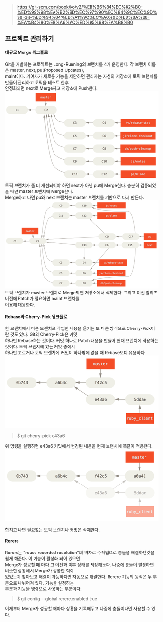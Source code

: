 > https://git-scm.com/book/ko/v2/%EB%B6%84%EC%82%B0-%ED%99%98%EA%B2%BD%EC%97%90%EC%84%9C%EC%9D%98-Git-%ED%94%84%EB%A1%9C%EC%A0%9D%ED%8A%B8-%EA%B4%80%EB%A6%AC%ED%95%98%EA%B8%B0

## 프로젝트 관리하기
#### 대규모 Merge 워크플로
Git을 개발하는 프로젝트는 Long-Running의 브랜치를 4개 운영한다. 각 브랜치 이름은 master, next, pu(Proposed Updates),<br> maint이다. 기여자가 새로운 기능을 제안하면 관리자는 자신의 저장소에 토픽 브랜치를 만들어 관리하고 토픽을 테스트 한후<br> 안정화되면 next로 Merge하고 저장소에 Push한다.<br>
![large-merges-1.png](./pic/large-merges-1.png)<br>
토픽 브랜치가 좀 더 개선되어야 하면 next가 아닌 pu에 Merge한다. 충분히 검증되었을 때만 master 브랜치에 Merge한다.<br> Merge하고 나면 pu와 next 브랜치는 master 브랜치를 기반으로 다시 만든다.<br>
![large-merges-2.png](./pic/large-merges-2.png)<br>
토픽 브랜치가 master 브랜치로 Merge되면 저장소에서 삭제한다. 그리고 이전 릴리즈 버전에 Patch가 필요하면 maint 브랜치를<br> 이용해 대응한다.<br>

#### Rebase와 Cherry-Pick 워크플로
한 브랜치에서 다른 브랜치로 작업한 내용을 옮기는 또 다른 방식으로 Cherry-Pick이란 것도 있다. Git의 Cherry-Pick은 커밋<br> 하나만 Rebase하는 것이다. 커밋 하나로 Patch 내용을 만들어 현재 브랜치에 적용하는 것이다. 토픽 브랜치에 있는 커밋 중에서<br> 하나만 고르거나 토픽 브랜치에 커밋이 하나밖에 없을 때 Rebase보다 유용하다.<br>
![rebasing-1.png](./pic/rebasing-1.png)<br>
> $ git cherry-pick e43a6

위 명령을 실행하면 e43a6 커밋에서 변경된 내용을 현재 브랜치에 똑같이 적용한다.
![rebasing-2.png](./pic/rebasing-2.png)<br>

합치고 나면 필요없는 토픽 브랜치나 커밋은 삭제한다.

#### Rerere
Rerere는 "reuse recorded resolution"의 약자로 수작업으로 충돌을 해결하던것을 쉽게 해준다. 이 기능이 활성화 되어 있으면<br> Merge가 성공할 때 마다 그 이전과 이후 상태를 저장해둔다. 나중에 충돌이 발생하면 비슷한 상황에서 Merge가 성공한 적이<br> 있었는지 찾아보고 해결이 가능하다면 자동으로 해결한다.
Rerere 기능의 동작은 두 부분으로 나뉘어져 있다. 기능을 설정하는<br> 부분과 기능을 명령으로 사용하는 부분이다. 
> $ git config --global rerere.enabled true

이제부터 Merge가 성공할 때마다 상황을 기록해두고 나중에 충돌이나면 사용할 수 있다.
